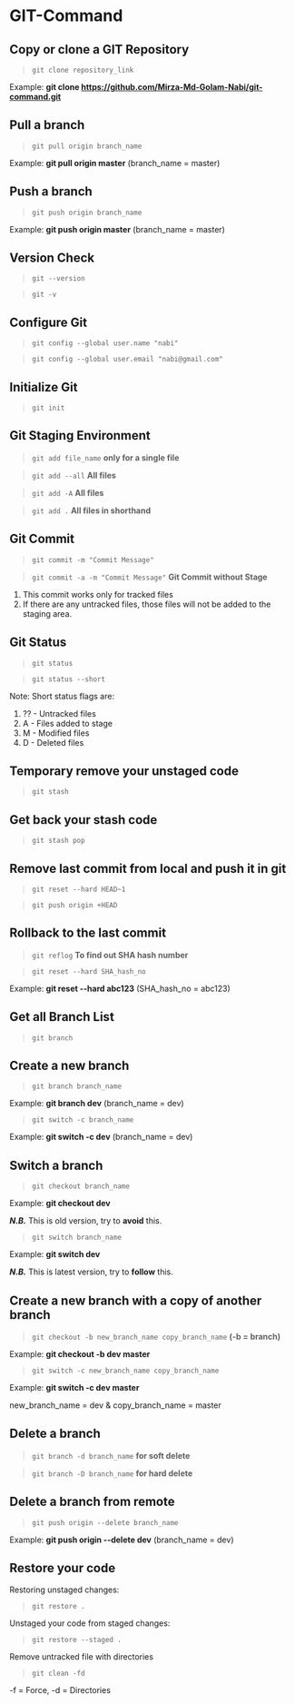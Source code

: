 # GIT-Command

## Copy or clone a GIT Repository
> `git clone repository_link`

Example: **git clone https://github.com/Mirza-Md-Golam-Nabi/git-command.git**

## Pull a branch
> `git pull origin branch_name`

Example: **git pull origin master** (branch_name = master)

## Push a branch
> `git push origin branch_name`

Example: **git push origin master** (branch_name = master)

## Version Check
> `git --version`

> `git -v`

## Configure Git
> `git config --global user.name "nabi"`

> `git config --global user.email "nabi@gmail.com"`

## Initialize Git
> `git init`

## Git Staging Environment
> `git add file_name` **only for a single file**

> `git add --all` **All files**

> `git add -A` **All files**

> `git add .` **All files in shorthand**

## Git Commit
> `git commit -m "Commit Message"`

> `git commit -a -m "Commit Message"` **Git Commit without Stage**

1. This commit works only for tracked files
2. If there are any untracked files, those files will not be added to the staging area.

## Git Status
> `git status`

> `git status --short`

Note: Short status flags are:
1. ?? - Untracked files
2. A - Files added to stage
3. M - Modified files
4. D - Deleted files

## Temporary remove your unstaged code
> `git stash`

## Get back your stash code
> `git stash pop`

## Remove last commit from local and push it in git
> `git reset --hard HEAD~1`

> `git push origin +HEAD`

## Rollback to the last commit
> `git reflog` **To find out SHA hash number**

> `git reset --hard SHA_hash_no`

Example: **git reset --hard abc123** (SHA_hash_no = abc123) 

## Get all Branch List
> `git branch`

## Create a new branch
> `git branch branch_name`

Example: **git branch dev** (branch_name = dev)

> `git switch -c branch_name`

Example: **git switch -c dev** (branch_name = dev)

## Switch a branch
> `git checkout branch_name`

Example: **git checkout dev**

***N.B.*** This is old version, try to **avoid** this.

> `git switch branch_name`

Example: **git switch dev**

***N.B.*** This is latest version, try to **follow** this.

## Create a new branch with a copy of another branch
> `git checkout -b new_branch_name copy_branch_name` **(-b = branch)**

Example: **git checkout -b dev master** 

> `git switch -c new_branch_name copy_branch_name`

Example: **git switch -c dev master** 

new_branch_name = dev & copy_branch_name = master

## Delete a branch
> `git branch -d branch_name` **for soft delete**

> `git branch -D branch_name` **for hard delete**

## Delete a branch from remote
> `git push origin --delete branch_name`

Example: **git push origin --delete dev** (branch_name = dev)

## Restore your code
Restoring unstaged changes:
> `git restore .`

Unstaged your code from staged changes:
> `git restore --staged .`

Remove untracked file with directories
> `git clean -fd`

-f = Force, -d = Directories
